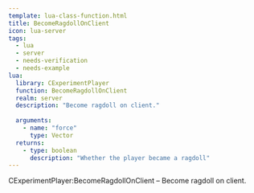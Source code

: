 ```yaml
---
template: lua-class-function.html
title: BecomeRagdollOnClient
icon: lua-server
tags:
  - lua
  - server
  - needs-verification
  - needs-example
lua:
  library: CExperimentPlayer
  function: BecomeRagdollOnClient
  realm: server
  description: "Become ragdoll on client."
  
  arguments:
    - name: "force"
      type: Vector
  returns:
    - type: boolean
      description: "Whether the player became a ragdoll"
---
```


<div class="lua__search__keywords">
CExperimentPlayer:BecomeRagdollOnClient &#x2013; Become ragdoll on client.
</div>
